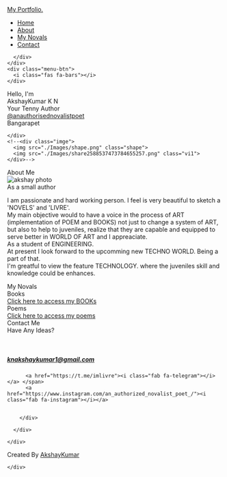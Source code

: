 <!DOCTYPE html>
<!-- Designined by CodingLab | www.youtube.com/codinglabyt -->
<html lang="en" dir="ltr">

<head>
  <meta charset="UTF-8">
  <title>Akshay|Portfolio </title>
  <link rel="stylesheet" href="style.css">
  <!-- Fontawesome CDN Link -->
  <link rel="stylesheet" href="https://cdnjs.cloudflare.com/ajax/libs/font-awesome/5.15.2/css/all.min.css" />
  <meta name="viewport" content="width=device-width, initial-scale=1.0">
</head>

<body>
  <!-- Move to up button -->
  <div class="scroll-button">
    <a href="#home"><i class="fas fa-arrow-up"></i></a>
  </div>
  <!-- navgaition menu -->
  <nav>
    <div class="navbar">
      <div class="logo"><a href="#"> My Portfolio.</a></div>
      <ul class="menu">
        <li><a href="#home">Home</a></li>
        <li><a href="#about">About</a></li>
       <!-- <li><a href="#skills">Skills</a></li>-->
        <li><a href="#services">My Novals</a></li>
        <li><a href="#contact">Contact</a></li>
        <div class="cancel-btn">
          <i class="fas fa-times"></i>
        </div>
      </ul>
     <!-- <div class="media-icons">
        <a href=" #"><i class="fab fa-github"></i></a>
        <a href=" #"><i class="fab fa-linkedin"></i></a>
        <a href=" #"><i class="fab fa-instagram"></i></a>
        <a href="https://stackoverflow.com/"><i class="fab fa-stack-overflow"></i></a>
        <a href="https://www.facebook.com/"><i class="fab fa-facebook-f"></i></a>
        <a href="https://twitter.com/i/flow/login"><i class="fab fa-twitter"></i></a>
        <a href="https://web.telegram.org/k/"><i class="fab fa-telegram"></i></a>-->




      </div>
    </div>
    <div class="menu-btn">
      <i class="fas fa-bars"></i>
    </div>
  </nav>



  <!-- Home Section Start -->
  <section class="home" id="home">
    <div class="home-content">
      <div class="text">
        <div class="text-one">Hello, I'm</div>
        <div class="text-two">AkshayKumar K N </div>
        <div class="text-three"> Your Tenny Author<br><a href="https://www.instagram.com/an_authorized_novalist_poet_/">
            @anauthorisednovalistpoet</a> </div>
        <div class="text-four">Bangarapet</div>
      </div>

    </div>
    <!--<div class="imge">
      <img src="./Images/shape.png" class="shape">
      <img src="./Images/share2588537473784655257.png" class="vi1">
    </div>-->
  </section>

  <!-- About Section Start -->
  <section class="about" id="about">
    <div class="content">
      <div class="title"><span>About Me</span></div>
      <div class="about-details">
        <div class="left">
          <img src="./Images/appu1.jpg"alt="akshay photo">
        </div>
        <div class="right">
          <div class="topic">As a small author </div>
          <p>
            I am passionate and hard working person. I feel is very beautiful to sketch a 'NOVELS' and 'LIVRE'.
            <br> My main objective would to have a voice in the process of ART (implementation of POEM and BOOKS) not
            just to change a system of ART, but also to help to juveniles,
            realize that they are capable and equipped to serve better in WORLD OF ART and I appreaciate.
            <br> As a student of ENGINEERING. <br> At present I look forward to the upcomming new TECHNO WORLD. Being a part of
            that. <br> I'm greatful to view the feature TECHNOLOGY. where the juveniles skill and knowledge could be
            enhances.
          </p>
         <!--  <div class="button">
            <a href="https://drive.google.com/file/d/1uHXNsiTACDLGN7OYibhR6im0SRoixLhG/view?usp=sharing">
               <button>Download Resume</button></a>-->
          </div>
        </div>
      </div>
    </div>
  </section>

  <!-- My Skill Section Start -->
  <!-- Section Tag and Other Div will same where we need to put same CSS -->
  <!-- <section class="skills" id="skills">
    <div class="content">
      <div class="title"><span>My Skills</span></div>
      <div class="skills-details">
        <div class="text">
          <div class="topic">Skills Reflects Our Knowledge</div>
          <p>Lorem ipsum dolor sit amet, consectetur adipisicing elit. Minus natus tenetur tempora? Quasi, rem quas
            omnis. Porro rem aspernatur reiciendis ut praesentium minima ad, quos, officia! Illo libero, et, distinctio
            repellat sed nesciunt est modi quaerat placeat. Quod molestiae, alias?</p>
          <div class="experience">
            <div class="num">0-1</div>
            <div class="exp">Years Of <br> Experience</div>
          </div>
        </div>
        <div class="boxes">
          <div class="box">
            <div class="topic">HTML</div>
            <div class="per">90%</div>
          </div>
          <div class="box">
            <div class="topic">CSS</div>
            <div class="per">80%</div>
          </div>
          <div class="box">
            <div class="topic">JavScript</div>
            <div class="per">70%</div>
          </div>
          <div class="box">
            <div class="topic">SQL</div>
            <div class="per">85%</div>
          </div>
        </div>
      </div>
    </div>
  </section>-->

  <!-- My Services Section Start -->
  <section class="services" id="services">
    <div class="content">
      <div class="title"><span>My Novals</span></div>
      <div class="boxes">
        <div class="box">
          <div class="icon">
            <i class="fa fa-book"></i>
          </div>
          <div class="topic">Books</div>
          <a href="https://drive.google.com/file/d/1-uNjFZrT0tKM4IBCtfC4lbw4VYOsv8AT/view?usp=drivesdk">Click here to access my BOOKs</a>
        </div>
        <div class="box">
          <div class="icon">
            <i class="fa fa-pen-nib"></i>
          </div>
          <div class="topic">Poems</div>
           <a href="https://drive.google.com/drive/folders/1yqULBx_DXJYvu1VEzz_LDeo45fayieHV">Click here to access my poems</a>
        </div>
      <!-- <div class="box">
          <div class="icon">
            <i class="fas fa-chart-line"></i>
          </div>
          <div class="topic">Digital Marketing</div>
          <p>Lorem ipsum dolor sit amet, consectetur adipisicing elit. Mollitia autem quam odio, qui voluptatem
            eligendi?<a href="https://en.wikipedia.org/wiki/Digital_marketing">Learn more</a> </p>
        </div>
        <div class="box">
          <div class="icon">
            <i class="fab fa-android"></i>
          </div>
          <div class="topic">Icon Design</div>
          <p>Lorem ipsum dolor sit amet, consectetur adipisicing elit. Mollitia autem quam odio, qui voluptatem
            eligendi? <a href="https://en.wikipedia.org/wiki/Icon_design">Learn more</a></p>
        </div>
        <div class="box">
          <div class="icon">
            <i class="fas fa-camera-retro"></i>
          </div>
          <div class="topic">Photography</div>
          <p>Lorem ipsum dolor sit amet, consectetur adipisicing elit. Mollitia autem quam odio, qui voluptatem
            eligendi? <a href="https://en.wikipedia.org/wiki/Photography">Learn more</a></p>
        </div>
        <div class="box">
          <div class="icon">
            <i class="fas fa-tablet-alt"></i>
          </div>
          <div class="topic">Apps Devlopment</div>
          <p>Lorem ipsum dolor sit amet, consectetur adipisicing elit. Mollitia autem quam odio, qui voluptatem
            eligendi? <a href="https://en.wikipedia.org/wiki/Mobile_app_development">Learn more</a></p>
        </div>--> 
      </div>
    </div>
  </section>

  <!-- Contact Me section Start -->
  <section class="contact" id="contact">
    <div class="content">
      <div class="title"><span>Contact Me</span></div>
      <div class="text">
        <div class="topic">Have Any Ideas?</div>
        <p> <br><a href=" ">
            <h5>knakshaykumar1@gmail.com</h5>
          </a> </p>
        <div class="media-icons">
          

          <a href="https://t.me/imlivre"><i class="fab fa-telegram"></i></a> </span>
          <a href="https://www.instagram.com/an_authorized_novalist_poet_/"><i class="fab fa-instagram"></i></a>

            
        </div>
        
      </div>
      
    </div>
  </section>


  <!-- Footer Section Start -->
  <footer>
    <div class="text">
      <span>Created By <a href="https://www.instagram.com/an_authorized_novalist_poet_/">AkshayKumar</a> <br>
        
       
    </div>
  </footer>

  <script src="script.js"></script>
</body>

</html>
